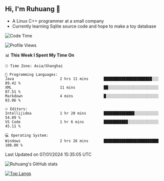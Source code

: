 ## Hi, I'm Ruhuang 👋

- A Linux C++ programmer at a small company
- Currently learning Sqlite source code and hope to make a toy database

<!--START_SECTION:waka-->
![Code Time](http://img.shields.io/badge/Code%20Time-57%20hrs-blue)

![Profile Views](http://img.shields.io/badge/Profile%20Views-0-blue)

📊 **This Week I Spent My Time On** 

```text
🕑︎ Time Zone: Asia/Shanghai

💬 Programming Languages: 
Java                     2 hrs 11 mins       ██████████████████████░░░   89.42 % 
XML                      11 mins             ██░░░░░░░░░░░░░░░░░░░░░░░   07.51 % 
Markdown                 4 mins              █░░░░░░░░░░░░░░░░░░░░░░░░   03.06 % 

🔥 Editors: 
Intellijidea             1 hr 20 mins        ██████████████░░░░░░░░░░░   54.89 % 
VS Code                  1 hr 6 mins         ███████████░░░░░░░░░░░░░░   45.11 % 

💻 Operating System: 
Windows                  2 hrs 26 mins       █████████████████████████   100.00 % 
```


 Last Updated on 07/01/2024 15:35:05 UTC
<!--END_SECTION:waka-->

![Ruhuang's GitHub stats](https://github-readme-stats.vercel.app/api?username=ruhuang2001&count_private=true&hide_title=true&show_icons=true&theme=vue)

[![Top Langs](https://github-readme-stats.vercel.app/api/top-langs/?username=ruhuang2001&layout=compact)](https://github.com/anuraghazra/github-readme-stats)
